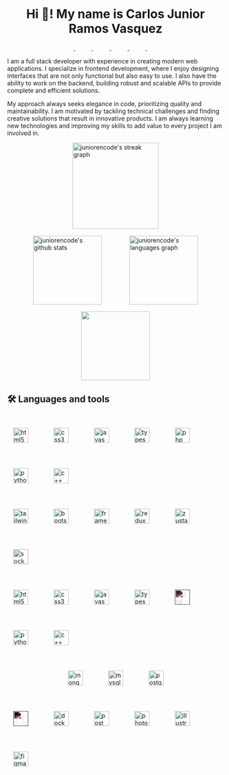 <div style="margin: 0 auto; width: 100%; max-width: 980px;">
  <div style="text-align: center;">
    <h1>Hi 👋! My name is Carlos Junior Ramos Vasquez</h1>
  </div>
  <div align="center">
    <a href="https://www.facebook.com/juniorencode.dev" target="_blank">
      <img src="https://juniorencode.dev/social/facebook.svg" style="filter: invert(100%)" height="14" />
    </a>
    <img width="20" />
    <a href="https://x.com/juniorencode/" target="_blank">
      <img src="https://juniorencode.dev/social/x.svg" style="filter: invert(100%)" height="14" />
    </a>
    <img width="20" />
    <a href="https://www.instagram.com/juniorencode/" target="_blank">
      <img src="https://juniorencode.dev/social/instagram.svg" style="filter: invert(100%)" height="14" />
    </a>
    <img width="20" />
    <a href="https://www.linkedin.com/in/juniorencode/" target="_blank">
      <img src="https://juniorencode.dev/social/linkedin.svg" style="filter: invert(100%)" height="14" />
    </a>
    <img width="20" />
    <a href="https://platzi.com/p/juniorencode/" target="_blank">
      <img src="https://juniorencode.dev/social/platzi.svg" style="filter: invert(100%)" height="14" />
    </a>
    <img width="20" />
    <a href="https://github.com/juniorencode/" target="_blank">
      <img src="https://juniorencode.dev/social/github.svg" style="filter: invert(100%)" height="14" />
    </a>
    <!-- <img src="https://komarev.com/ghpvc/?username=juniorencode&color=blue&abbreviated=true" /> -->
  </div>
  <div>
    <p>
      I am a full stack developer with experience in creating modern web applications. I specialize in frontend development, where I enjoy designing interfaces that are not only functional but also easy to use. I also have the ability to work on the backend, building robust and scalable APIs to provide complete and efficient solutions.
    </p>
    <p>
      My approach always seeks elegance in code, prioritizing quality and maintainability. I am motivated by tackling technical challenges and finding creative solutions that result in innovative products. I am always learning new technologies and improving my skills to add value to every project I am involved in.
    </p>
  </div>
  <div style="display: flex; flex-direction: column; align-items: center; justify-content: center; gap: 1rem;">
    <div>
      <img src="https://streak-stats.demolab.com?user=juniorencode&theme=dark&hide_border=true&background=00000000" height="200" alt="juniorencode's streak graph" />
    </div>
    <div style="display: flex; gap: 4rem">
      <img src="https://github-readme-stats.vercel.app/api?username=juniorencode&include_all_commits=true&count_private=true&&show_icons=true&line_height=24&hide_border=true&hide=contribs&title_color=FFFFFF&icon_color=AAAAAA&text_color=CCCCCC&border_color=646464&theme=transparent" height="160" alt="juniorencode's github stats" />
      <img src="https://github-readme-stats.vercel.app/api/top-langs?username=juniorencode&layout=compact&count_private=true&hide_border=true&title_color=FFFFFF&icon_color=AAAAAA&text_color=CCCCCC&border_color=646464&theme=transparent" height="160" alt="juniorencode's languages graph" />
    </div>
    <div>
      <img src="https://github-profile-trophy.vercel.app/?username=juniorencode&&rank=-?&column=-1&no-frame=true&margin-w=20&margin-h=20&theme=nord&no-bg=true" height="160" />
    </div>
  </div>
  <h2>🛠 Languages and tools</h2>
  <div style="display: flex; align-items: center; flex-direction: column; gap: 2rem; margin: 2rem 0;">
    <div style="display: flex; flex-wrap: wrap; gap: 2rem;">
      <div style="display: flex; align-items: center; justify-content: center; width: 60px; height: 60px; border-radius: 8px; background-color: rgba(255, 255, 255, 0.05); border: 1px solid rgba(255, 255, 255, 0.05);">
        <img src="https://juniorencode.dev/tools/html-5.svg" height="35" alt="html5 logo" />
      </div>
      <div style="display: flex; align-items: center; justify-content: center; width: 60px; height: 60px; border-radius: 8px; background-color: rgba(255, 255, 255, 0.05); border: 1px solid rgba(255, 255, 255, 0.05);">
        <img src="https://juniorencode.dev/tools/css-3.svg" height="35" alt="css3 logo" />
      </div>
      <div style="display: flex; align-items: center; justify-content: center; width: 60px; height: 60px; border-radius: 8px; background-color: rgba(255, 255, 255, 0.05); border: 1px solid rgba(255, 255, 255, 0.05);">
        <img src="https://juniorencode.dev/tools/javascript.svg" height="35" alt="javascript logo" />
      </div>
      <div style="display: flex; align-items: center; justify-content: center; width: 60px; height: 60px; border-radius: 8px; background-color: rgba(255, 255, 255, 0.05); border: 1px solid rgba(255, 255, 255, 0.05);">
        <img src="https://juniorencode.dev/tools/typescript.svg" height="35" alt="typescript logo" />
      </div>
      <div style="display: flex; align-items: center; justify-content: center; width: 60px; height: 60px; border-radius: 8px; background-color: rgba(255, 255, 255, 0.05); border: 1px solid rgba(255, 255, 255, 0.05);">
        <img src="https://juniorencode.dev/tools/php.svg" height="35" alt="php logo" />
      </div>
      <div style="display: flex; align-items: center; justify-content: center; width: 60px; height: 60px; border-radius: 8px; background-color: rgba(255, 255, 255, 0.05); border: 1px solid rgba(255, 255, 255, 0.05);">
        <img src="https://juniorencode.dev/tools/python.svg" height="35" alt="python logo" />
      </div>
      <div style="display: flex; align-items: center; justify-content: center; width: 60px; height: 60px; border-radius: 8px; background-color: rgba(255, 255, 255, 0.05); border: 1px solid rgba(255, 255, 255, 0.05);">
        <img src="https://juniorencode.dev/tools/c++.svg" height="35" alt="c++ logo" />
      </div>
    </div>
    <div style="display: flex; flex-wrap: wrap; gap: 2rem;">
      <div style="display: flex; align-items: center; justify-content: center; width: 60px; height: 60px; border-radius: 8px; background-color: rgba(255, 255, 255, 0.05); border: 1px solid rgba(255, 255, 255, 0.05);">
        <img src="https://juniorencode.dev/tools/tailwind.svg" height="35" alt="tailwind logo" />
      </div>
      <div style="display: flex; align-items: center; justify-content: center; width: 60px; height: 60px; border-radius: 8px; background-color: rgba(255, 255, 255, 0.05); border: 1px solid rgba(255, 255, 255, 0.05);">
        <img src="https://juniorencode.dev/tools/bootstrap.svg" height="35" alt="bootstrap logo" />
      </div>
      <div style="display: flex; align-items: center; justify-content: center; width: 60px; height: 60px; border-radius: 8px; background-color: rgba(255, 255, 255, 0.05); border: 1px solid rgba(255, 255, 255, 0.05);">
        <img src="https://juniorencode.dev/tools/framer-motion.svg" height="35" alt="framer motion logo" />
      </div>
      <div style="display: flex; align-items: center; justify-content: center; width: 60px; height: 60px; border-radius: 8px; background-color: rgba(255, 255, 255, 0.05); border: 1px solid rgba(255, 255, 255, 0.05);">
        <img src="https://juniorencode.dev/tools/redux.svg" height="35" alt="redux logo" />
      </div>
      <div style="display: flex; align-items: center; justify-content: center; width: 60px; height: 60px; border-radius: 8px; background-color: rgba(255, 255, 255, 0.05); border: 1px solid rgba(255, 255, 255, 0.05);">
        <img src="https://juniorencode.dev/tools/zustand.svg" height="35" alt="zustand logo" />
      </div>
      <div style="display: flex; align-items: center; justify-content: center; width: 60px; height: 60px; border-radius: 8px; background-color: rgba(255, 255, 255, 0.05); border: 1px solid rgba(255, 255, 255, 0.05);">
        <img src="https://juniorencode.dev/tools/socket-io.svg" style="filter: invert(10%);" height="35" alt="socket io logo" />
      </div>
    </div>
    <div style="display: flex; flex-wrap: wrap; gap: 2rem;">
      <div style="display: flex; align-items: center; justify-content: center; width: 60px; height: 60px; border-radius: 8px; background-color: rgba(255, 255, 255, 0.05); border: 1px solid rgba(255, 255, 255, 0.05);">
        <img src="https://juniorencode.dev/tools/react.svg" height="35" alt="html5 logo" />
      </div>
      <div style="display: flex; align-items: center; justify-content: center; width: 60px; height: 60px; border-radius: 8px; background-color: rgba(255, 255, 255, 0.05); border: 1px solid rgba(255, 255, 255, 0.05);">
        <img src="https://juniorencode.dev/tools/angular.svg" height="35" alt="css3 logo" />
      </div>
      <div style="display: flex; align-items: center; justify-content: center; width: 60px; height: 60px; border-radius: 8px; background-color: rgba(255, 255, 255, 0.05); border: 1px solid rgba(255, 255, 255, 0.05);">
        <img src="https://juniorencode.dev/tools/node-js-2.svg" height="35" alt="javascript logo" />
      </div>
      <div style="display: flex; align-items: center; justify-content: center; width: 60px; height: 60px; border-radius: 8px; background-color: rgba(255, 255, 255, 0.05); border: 1px solid rgba(255, 255, 255, 0.05);">
        <img src="https://juniorencode.dev/tools/astro.svg" height="35" alt="typescript logo" />
      </div>
      <div style="display: flex; align-items: center; justify-content: center; width: 60px; height: 60px; border-radius: 8px; background-color: rgba(255, 255, 255, 0.05); border: 1px solid rgba(255, 255, 255, 0.05);">
        <img src="https://juniorencode.dev/tools/next-js.svg" style="filter: invert(90%);" height="35" alt="php logo" />
      </div>
      <div style="display: flex; align-items: center; justify-content: center; width: 60px; height: 60px; border-radius: 8px; background-color: rgba(255, 255, 255, 0.05); border: 1px solid rgba(255, 255, 255, 0.05);">
        <img src="https://juniorencode.dev/tools/laravel.svg" height="35" alt="python logo" />
      </div>
      <div style="display: flex; align-items: center; justify-content: center; width: 60px; height: 60px; border-radius: 8px; background-color: rgba(255, 255, 255, 0.05); border: 1px solid rgba(255, 255, 255, 0.05);">
        <img src="https://juniorencode.dev/tools/electron.svg" height="35" alt="c++ logo" />
      </div>
    </div>
    <div style="display: flex; flex-wrap: wrap; gap: 2rem;">
      <div style="display: flex; align-items: center; justify-content: center; width: 60px; height: 60px; border-radius: 8px; background-color: rgba(255, 255, 255, 0.05); border: 1px solid rgba(255, 255, 255, 0.05);">
        <img src="https://juniorencode.dev/tools/mongodb.svg" height="35" alt="mongodb logo" />
      </div>
      <div style="display: flex; align-items: center; justify-content: center; width: 60px; height: 60px; border-radius: 8px; background-color: rgba(255, 255, 255, 0.05); border: 1px solid rgba(255, 255, 255, 0.05);">
        <img src="https://juniorencode.dev/tools/mysql.svg" height="35" alt="mysql logo" />
      </div>
      <div style="display: flex; align-items: center; justify-content: center; width: 60px; height: 60px; border-radius: 8px; background-color: rgba(255, 255, 255, 0.05); border: 1px solid rgba(255, 255, 255, 0.05);">
        <img src="https://juniorencode.dev/tools/postgresql.svg" height="35" alt="postgre sql logo" />
      </div>
    </div>
    <div style="display: flex; flex-wrap: wrap; gap: 2rem;">
      <div style="display: flex; align-items: center; justify-content: center; width: 60px; height: 60px; border-radius: 8px; background-color: rgba(255, 255, 255, 0.05); border: 1px solid rgba(255, 255, 255, 0.05);">
        <img src="https://juniorencode.dev/tools/github.svg" style="filter: invert(100%);" height="35" alt="github logo" />
      </div>
      <div style="display: flex; align-items: center; justify-content: center; width: 60px; height: 60px; border-radius: 8px; background-color: rgba(255, 255, 255, 0.05); border: 1px solid rgba(255, 255, 255, 0.05);">
        <img src="https://juniorencode.dev/tools/docker.svg" height="35" alt="docker logo" />
      </div>
      <div style="display: flex; align-items: center; justify-content: center; width: 60px; height: 60px; border-radius: 8px; background-color: rgba(255, 255, 255, 0.05); border: 1px solid rgba(255, 255, 255, 0.05);">
        <img src="https://juniorencode.dev/tools/postman.svg" height="35" alt="postman logo" />
      </div>
      <div style="display: flex; align-items: center; justify-content: center; width: 60px; height: 60px; border-radius: 8px; background-color: rgba(255, 255, 255, 0.05); border: 1px solid rgba(255, 255, 255, 0.05);">
        <img src="https://juniorencode.dev/tools/photoshop.svg" height="35" alt="photoshop logo" />
      </div>
      <div style="display: flex; align-items: center; justify-content: center; width: 60px; height: 60px; border-radius: 8px; background-color: rgba(255, 255, 255, 0.05); border: 1px solid rgba(255, 255, 255, 0.05);">
        <img src="https://juniorencode.dev/tools/illustrator.svg" height="35" alt="illustrator logo" />
      </div>
      <div style="display: flex; align-items: center; justify-content: center; width: 60px; height: 60px; border-radius: 8px; background-color: rgba(255, 255, 255, 0.05); border: 1px solid rgba(255, 255, 255, 0.05);">
        <img src="https://juniorencode.dev/tools/figma.svg" height="35" alt="figma logo" />
      </div>
    </div>
  </div>
</div>
